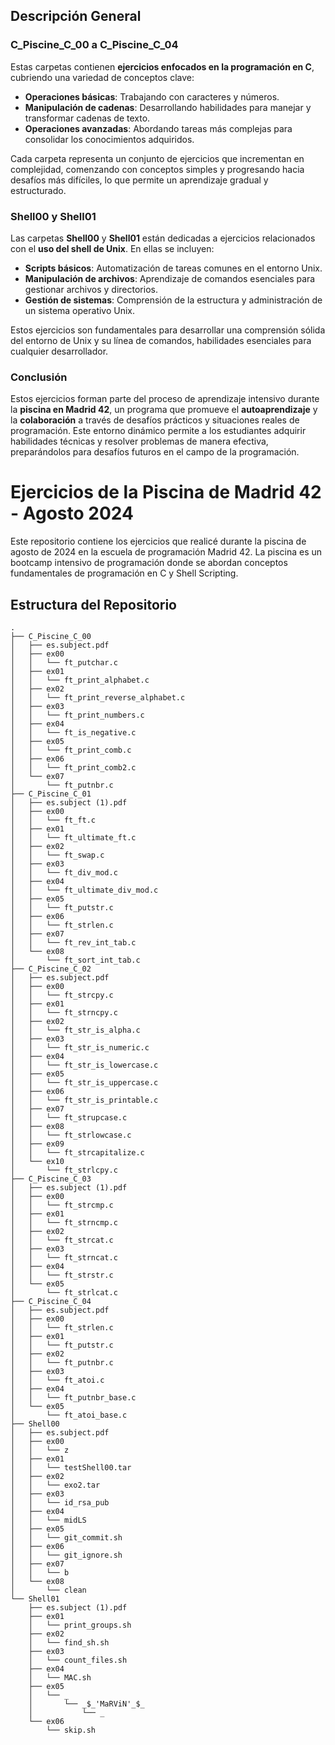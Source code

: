 ## Descripción General

### **C_Piscine_C_00 a C_Piscine_C_04**

Estas carpetas contienen **ejercicios enfocados en la programación en C**, cubriendo una variedad de conceptos clave:

- **Operaciones básicas**: Trabajando con caracteres y números.
- **Manipulación de cadenas**: Desarrollando habilidades para manejar y transformar cadenas de texto.
- **Operaciones avanzadas**: Abordando tareas más complejas para consolidar los conocimientos adquiridos.

Cada carpeta representa un conjunto de ejercicios que incrementan en complejidad, comenzando con conceptos simples y progresando hacia desafíos más difíciles, lo que permite un aprendizaje gradual y estructurado.

### **Shell00 y Shell01**

Las carpetas **Shell00** y **Shell01** están dedicadas a ejercicios relacionados con el **uso del shell de Unix**. En ellas se incluyen:

- **Scripts básicos**: Automatización de tareas comunes en el entorno Unix.
- **Manipulación de archivos**: Aprendizaje de comandos esenciales para gestionar archivos y directorios.
- **Gestión de sistemas**: Comprensión de la estructura y administración de un sistema operativo Unix.

Estos ejercicios son fundamentales para desarrollar una comprensión sólida del entorno de Unix y su línea de comandos, habilidades esenciales para cualquier desarrollador.

### **Conclusión**

Estos ejercicios forman parte del proceso de aprendizaje intensivo durante la **piscina en Madrid 42**, un programa que promueve el **autoaprendizaje** y la **colaboración** a través de desafíos prácticos y situaciones reales de programación. Este entorno dinámico permite a los estudiantes adquirir habilidades técnicas y resolver problemas de manera efectiva, preparándolos para desafíos futuros en el campo de la programación.

# Ejercicios de la Piscina de Madrid 42 - Agosto 2024

Este repositorio contiene los ejercicios que realicé durante la piscina de agosto de 2024 en la escuela de programación Madrid 42. La piscina es un bootcamp intensivo de programación donde se abordan conceptos fundamentales de programación en C y Shell Scripting.

## Estructura del Repositorio

```plaintext
.
├── C_Piscine_C_00
│   ├── es.subject.pdf
│   ├── ex00
│   │   └── ft_putchar.c
│   ├── ex01
│   │   └── ft_print_alphabet.c
│   ├── ex02
│   │   └── ft_print_reverse_alphabet.c
│   ├── ex03
│   │   └── ft_print_numbers.c
│   ├── ex04
│   │   └── ft_is_negative.c
│   ├── ex05
│   │   └── ft_print_comb.c
│   ├── ex06
│   │   └── ft_print_comb2.c
│   └── ex07
│       └── ft_putnbr.c
├── C_Piscine_C_01
│   ├── es.subject (1).pdf
│   ├── ex00
│   │   └── ft_ft.c
│   ├── ex01
│   │   └── ft_ultimate_ft.c
│   ├── ex02
│   │   └── ft_swap.c
│   ├── ex03
│   │   └── ft_div_mod.c
│   ├── ex04
│   │   └── ft_ultimate_div_mod.c
│   ├── ex05
│   │   └── ft_putstr.c
│   ├── ex06
│   │   └── ft_strlen.c
│   ├── ex07
│   │   └── ft_rev_int_tab.c
│   └── ex08
│       └── ft_sort_int_tab.c
├── C_Piscine_C_02
│   ├── es.subject.pdf
│   ├── ex00
│   │   └── ft_strcpy.c
│   ├── ex01
│   │   └── ft_strncpy.c
│   ├── ex02
│   │   └── ft_str_is_alpha.c
│   ├── ex03
│   │   └── ft_str_is_numeric.c
│   ├── ex04
│   │   └── ft_str_is_lowercase.c
│   ├── ex05
│   │   └── ft_str_is_uppercase.c
│   ├── ex06
│   │   └── ft_str_is_printable.c
│   ├── ex07
│   │   └── ft_strupcase.c
│   ├── ex08
│   │   └── ft_strlowcase.c
│   ├── ex09
│   │   └── ft_strcapitalize.c
│   └── ex10
│       └── ft_strlcpy.c
├── C_Piscine_C_03
│   ├── es.subject (1).pdf
│   ├── ex00
│   │   └── ft_strcmp.c
│   ├── ex01
│   │   └── ft_strncmp.c
│   ├── ex02
│   │   └── ft_strcat.c
│   ├── ex03
│   │   └── ft_strncat.c
│   ├── ex04
│   │   └── ft_strstr.c
│   └── ex05
│       └── ft_strlcat.c
├── C_Piscine_C_04
│   ├── es.subject.pdf
│   ├── ex00
│   │   └── ft_strlen.c
│   ├── ex01
│   │   └── ft_putstr.c
│   ├── ex02
│   │   └── ft_putnbr.c
│   ├── ex03
│   │   └── ft_atoi.c
│   ├── ex04
│   │   └── ft_putnbr_base.c
│   └── ex05
│       └── ft_atoi_base.c
├── Shell00
│   ├── es.subject.pdf
│   ├── ex00
│   │   └── z
│   ├── ex01
│   │   └── testShell00.tar
│   ├── ex02
│   │   └── exo2.tar
│   ├── ex03
│   │   └── id_rsa_pub
│   ├── ex04
│   │   └── midLS
│   ├── ex05
│   │   └── git_commit.sh
│   ├── ex06
│   │   └── git_ignore.sh
│   ├── ex07
│   │   └── b
│   └── ex08
│       └── clean
└── Shell01
    ├── es.subject (1).pdf
    ├── ex01
    │   └── print_groups.sh
    ├── ex02
    │   └── find_sh.sh
    ├── ex03
    │   └── count_files.sh
    ├── ex04
    │   └── MAC.sh
    ├── ex05
    │   └── _
    │       └── _$_'MaRViN'_$_
    │           └── _
    └── ex06
        └── skip.sh
